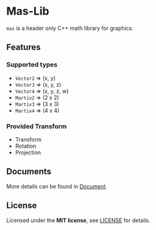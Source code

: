 # Mas-Lib
`mas` is a header only C++ math library for graphics.

## Features
### Supported types
- `Vector2` => (x, y)
- `Vector3` => (x, y, z)
- `Vector4` => (x, y, z, w)
- `Martix2` => (2 x 2)
- `Martix3` => (3 x 3)
- `Martix4` => (4 x 4)

### Provided Transform
- Transform
- Rotation
- Projection

## Documents
More details can be found in [Document](Documents.md).

## License
Licensed under the **MIT license**, see [LICENSE](LICENSE) for details.